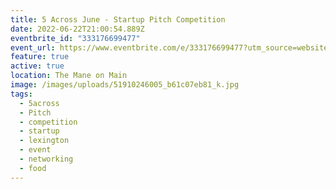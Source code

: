 ```yaml
---
title: 5 Across June - Startup Pitch Competition
date: 2022-06-22T21:00:54.889Z
eventbrite_id: "333176699477"
event_url: https://www.eventbrite.com/e/333176699477?utm_source=website&utm_medium=website&utm_campaign=5a-website-june2022
feature: true
active: true
location: The Mane on Main
image: /images/uploads/51910246005_b61c07eb81_k.jpg
tags:
  - 5across
  - Pitch
  - competition
  - startup
  - lexington
  - event
  - networking
  - food
---
```

